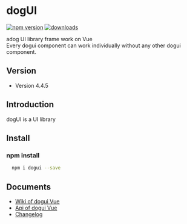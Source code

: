 # dogUI

[![npm version](https://badge.fury.io/js/dogui.svg)](https://badge.fury.io/js/dogui)
[![downloads](https://img.shields.io/npm/dm/dogui.svg)](https://badge.fury.io/js/dogui)

adog UI library frame work on Vue  
Every dogui component can work individually without any other dogui component.

## Version

-   Version 4.4.5

## Introduction

dogUI is a UI library 

## Install

### npm install

```bash
  npm i dogui --save
```

## Documents

- [Wiki of dogui Vue](https://github.com/adogio/dogUI/wiki/Vue)
- [Api of dogui Vue](https://github.com/adogio/dogUI/wiki/Vue-api)
- [Changelog](https://github.com/adogio/dogUI/wiki/changelog)